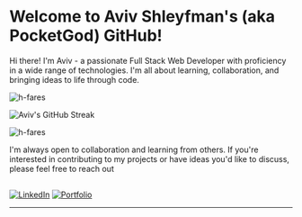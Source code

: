 # Welcome to Aviv Shleyfman's (aka PocketGod) GitHub!

Hi there! I'm Aviv - a passionate Full Stack Web Developer with proficiency in a wide range of technologies. I'm all about learning, collaboration, and bringing ideas to life through code.

<p><img src="https://github-readme-stats.vercel.app/api?username=pocketGod&show_icons=true&theme=dark&locale=en" alt="h-fares" align=center/></p>

![Aviv's GitHub Streak](https://github-readme-streak-stats.herokuapp.com/?user=pocketGod&theme=dark)


<p> <img src="https://github-readme-stats.vercel.app/api/top-langs?username=pocketGod&show_icons=true&theme=dark&locale=en&layout=compact" alt="h-fares" align=center/></p>

 
<p> I'm always open to collaboration and learning from others. If you're interested in contributing to my projects or have ideas you'd like to discuss, please feel free to reach out</p>


##   

[![LinkedIn](https://img.shields.io/badge/LinkedIn-Aviv%20Shleyfman-blue?style=flat-square&logo=linkedin)](https://www.linkedin.com/in/aviv-shleyfman/)
[![Portfolio](https://img.shields.io/badge/Portfolio-avivshleyfman.netlify.app-blue?style=flat-square&logo=netlify)](https://aviv-shleyfman-portfolio.netlify.app/)

---
